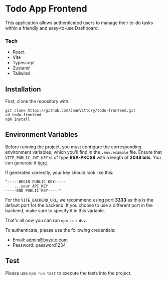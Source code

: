 # Todo App Frontend

This application allows authenticated users to manage their to-do tasks within a friendly and easy-to-use Dashboard.

### Tech

- React
- Vite
- Typescript
- Zustand
- Tailwind

## Installation

First, clone the repository with:

```
git clone https://github.com/JeanVittory/todo-frontend.git
cd todo-frontend
npm install
```

## Environment Variables

Before running the project, you must configure the corresponding environment variables, which you'll find in the `.env.example` file. Ensure that `VITE_PUBLIC_JWT_KEY` is of type **RSA-PKCS8** with a length of **2048 bits**. You can generate it [here](https://acte.ltd/utils/openssl).

If generated correctly, your key should look like this:

```
"-----BEGIN PUBLIC KEY-----
    ...your API_KEY
-----END PUBLIC KEY-----"
```

For the `VITE_BACKEND_URL`, we recommend using port **3333** as this is the default port for the backend. If you choose to use a different port in the backend, make sure to specify it in this variable.

That's all now you can run `npm run dev`.

To authenticate, please use the following credentials:

- Email: admin@byyuto.com
- Password: password1234

## Test

Please use `npm run test` to execute the tests into the project.
